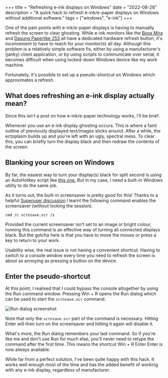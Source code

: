 +++
title = "Refreshing e-ink displays on Windows"
date = "2022-08-28"
description = "A quick hack to refresh e-ink/e-paper displays on Windows without additional software."
tags = ["windows", "e-ink"]
+++

One of the pain points with e-ink/e-paper displays is having to manually refresh the screen to clear ghosting. While e-ink monitors like the [Boox Mira](https://onyxboox.com/boox_mira) and [Dasung Paperlike 253](https://dasung-tech.myshopify.com/pages/more-about-paperlike-253) all have a dedicated hardware refresh button, it's inconvenient to have to reach for your monitor(s) all day. Although this problem is a relatively simple software fix, either by using a manufacturer's (janky) client application, or by using scripts to communicate over serial, it becomes difficult when using locked-down Windows device like my work machine.

Fortunately, it's possible to set up a pseudo-shortcut on Windows which approximates a refresh.

## What does refreshing an e-ink display actually mean?

Since this isn't a post on how e-ink/e-paper technology works, I'll be brief.

Whenever you use an e-ink display ghosting occurs. This is where a faint outline of previously displayed text/images sticks around. After a while, the ectoplasm builds up and you're left with an ugly, spectral mess. To clear this, you can briefly turn the display black and then redraw the contents of the screen.

## Blanking your screen on Windows

By far, the easiest way to turn your display(s) black for split second is using an AutoHotkey script like [this one.](https://gist.github.com/llinfeng/a1a282ec3e0d6d2510bf2c4b04a7940c) But in my case, I need a built-in Windows utility to do the same job.

As it turns out, the built-in screensaver is pretty good for this! Thanks to a helpful [Superuser discussion](https://superuser.com/questions/1658621/on-demand-black-screen-screensaver-black-screen-without-switching-off-monitor) I learnt the following command enables the screensaver (without locking the session).

`cmd /c scrnsave.scr /s`

Provided the current screensaver isn't set to an image or bright colour, running this command is an effective way of turning all connected displays black. But the gotcha here is that you have to move the mouse or press a key to return to your work.

Usability wise, the real issue is not having a convenient shortcut. Having to switch to a console window every time you need to refresh the screen is about as annoying as pressing a button on the device.

## Enter the pseudo-shortcut

At this point, I realised that I could bypass the console altogether by using the Run command window. Pressing Win + R opens the Run dialog which can be used to start the `scrnsave.scr` command.

![Run dialog screenshot](https://michaelhoward.ap-south-1.linodeobjects.com/scrnsave_run_dialog.png)

Note that only the `scrnsave.scr` part of the command is necessary. Hitting Enter will then turn on the screensaver and hitting it again will disable it.  

What's more, the Run dialog remembers your last command. So if you're like me and don't use Run for much else, you'll never need to retype the command after the first time. This means the shortcut Win + R Enter Enter is now always available.

While far from a perfect solution, I've been quite happy with this hack. It works well enough most of the time and has the added benefit of working with any e-ink display, regardless of manufacturer.
